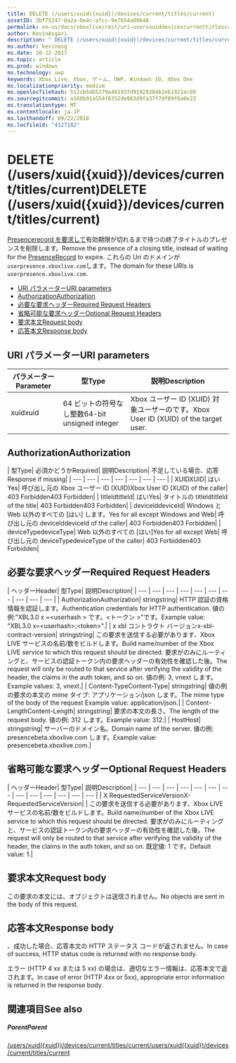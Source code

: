 ```yaml
---
title: DELETE (/users/xuid({xuid})/devices/current/titles/current)
assetID: 3bf75247-0a2a-0e4c-afcc-9e7654a89648
permalink: en-us/docs/xboxlive/rest/uri-usersxuiddevicescurrenttitlescurrentdelete.html
author: KevinAsgari
description: " DELETE (/users/xuid({xuid})/devices/current/titles/current)"
ms.author: kevinasg
ms.date: 20-12-2017
ms.topic: article
ms.prod: windows
ms.technology: uwp
keywords: Xbox Live, Xbox, ゲーム, UWP, Windows 10, Xbox One
ms.localizationpriority: medium
ms.openlocfilehash: 512cb5d65279a461937d91929284b2eb1921ec00
ms.sourcegitcommit: a160b91a554f8352de963d9fa37f7df89f8a0e23
ms.translationtype: MT
ms.contentlocale: ja-JP
ms.lasthandoff: 09/22/2018
ms.locfileid: "4127182"
---
```

# <a name="delete-usersxuidxuiddevicescurrenttitlescurrent"></a><span data-ttu-id="c5cae-104">DELETE (/users/xuid({xuid})/devices/current/titles/current)</span><span class="sxs-lookup"><span data-stu-id="c5cae-104">DELETE (/users/xuid({xuid})/devices/current/titles/current)</span></span>
<span data-ttu-id="c5cae-105">[Presencerecord を要求して](../../json/json-presencerecord.md)有効期限が切れるまで待つの終了タイトルのプレゼンスを削除します。</span><span class="sxs-lookup"><span data-stu-id="c5cae-105">Remove the presence of a closing title, instead of waiting for the [PresenceRecord](../../json/json-presencerecord.md) to expire.</span></span> <span data-ttu-id="c5cae-106">これらの Uri のドメインが`userpresence.xboxlive.com`します。</span><span class="sxs-lookup"><span data-stu-id="c5cae-106">The domain for these URIs is `userpresence.xboxlive.com`.</span></span>
 
  * [<span data-ttu-id="c5cae-107">URI パラメーター</span><span class="sxs-lookup"><span data-stu-id="c5cae-107">URI parameters</span></span>](#ID4EZ)
  * [<span data-ttu-id="c5cae-108">Authorization</span><span class="sxs-lookup"><span data-stu-id="c5cae-108">Authorization</span></span>](#ID4EEB)
  * [<span data-ttu-id="c5cae-109">必要な要求ヘッダー</span><span class="sxs-lookup"><span data-stu-id="c5cae-109">Required Request Headers</span></span>](#ID4ERD)
  * [<span data-ttu-id="c5cae-110">省略可能な要求ヘッダー</span><span class="sxs-lookup"><span data-stu-id="c5cae-110">Optional Request Headers</span></span>](#ID4EVF)
  * [<span data-ttu-id="c5cae-111">要求本文</span><span class="sxs-lookup"><span data-stu-id="c5cae-111">Request body</span></span>](#ID4EVG)
  * [<span data-ttu-id="c5cae-112">応答本文</span><span class="sxs-lookup"><span data-stu-id="c5cae-112">Response body</span></span>](#ID4EAH)
 
<a id="ID4EZ"></a>

 
## <a name="uri-parameters"></a><span data-ttu-id="c5cae-113">URI パラメーター</span><span class="sxs-lookup"><span data-stu-id="c5cae-113">URI parameters</span></span>
 
| <span data-ttu-id="c5cae-114">パラメーター</span><span class="sxs-lookup"><span data-stu-id="c5cae-114">Parameter</span></span>| <span data-ttu-id="c5cae-115">型</span><span class="sxs-lookup"><span data-stu-id="c5cae-115">Type</span></span>| <span data-ttu-id="c5cae-116">説明</span><span class="sxs-lookup"><span data-stu-id="c5cae-116">Description</span></span>| 
| --- | --- | --- | 
| <span data-ttu-id="c5cae-117">xuid</span><span class="sxs-lookup"><span data-stu-id="c5cae-117">xuid</span></span>| <span data-ttu-id="c5cae-118">64 ビットの符号なし整数</span><span class="sxs-lookup"><span data-stu-id="c5cae-118">64-bit unsigned integer</span></span>| <span data-ttu-id="c5cae-119">Xbox ユーザー ID (XUID) 対象ユーザーのです。</span><span class="sxs-lookup"><span data-stu-id="c5cae-119">Xbox User ID (XUID) of the target user.</span></span>| 
  
<a id="ID4EEB"></a>

 
## <a name="authorization"></a><span data-ttu-id="c5cae-120">Authorization</span><span class="sxs-lookup"><span data-stu-id="c5cae-120">Authorization</span></span>
 
| <span data-ttu-id="c5cae-121">型</span><span class="sxs-lookup"><span data-stu-id="c5cae-121">Type</span></span>| <span data-ttu-id="c5cae-122">必須かどうか</span><span class="sxs-lookup"><span data-stu-id="c5cae-122">Required</span></span>| <span data-ttu-id="c5cae-123">説明</span><span class="sxs-lookup"><span data-stu-id="c5cae-123">Description</span></span>| <span data-ttu-id="c5cae-124">不足している場合、応答</span><span class="sxs-lookup"><span data-stu-id="c5cae-124">Response if missing</span></span>| 
| --- | --- | --- | --- | --- | --- | --- | 
| <span data-ttu-id="c5cae-125">XUID</span><span class="sxs-lookup"><span data-stu-id="c5cae-125">XUID</span></span>| <span data-ttu-id="c5cae-126">はい</span><span class="sxs-lookup"><span data-stu-id="c5cae-126">Yes</span></span>| <span data-ttu-id="c5cae-127">呼び出し元の Xbox ユーザー ID (XUID)</span><span class="sxs-lookup"><span data-stu-id="c5cae-127">Xbox User ID (XUID) of the caller</span></span>| <span data-ttu-id="c5cae-128">403 Forbidden</span><span class="sxs-lookup"><span data-stu-id="c5cae-128">403 Forbidden</span></span>| 
| <span data-ttu-id="c5cae-129">titleId</span><span class="sxs-lookup"><span data-stu-id="c5cae-129">titleId</span></span>| <span data-ttu-id="c5cae-130">はい</span><span class="sxs-lookup"><span data-stu-id="c5cae-130">Yes</span></span>| <span data-ttu-id="c5cae-131">タイトルの titleId</span><span class="sxs-lookup"><span data-stu-id="c5cae-131">titleId of the title</span></span>| <span data-ttu-id="c5cae-132">403 Forbidden</span><span class="sxs-lookup"><span data-stu-id="c5cae-132">403 Forbidden</span></span>| 
| <span data-ttu-id="c5cae-133">deviceId</span><span class="sxs-lookup"><span data-stu-id="c5cae-133">deviceId</span></span>| <span data-ttu-id="c5cae-134">Windows と Web 以外のすべての [はい] します。</span><span class="sxs-lookup"><span data-stu-id="c5cae-134">Yes for all except Windows and Web</span></span>| <span data-ttu-id="c5cae-135">呼び出し元の deviceId</span><span class="sxs-lookup"><span data-stu-id="c5cae-135">deviceId of the caller</span></span>| <span data-ttu-id="c5cae-136">403 Forbidden</span><span class="sxs-lookup"><span data-stu-id="c5cae-136">403 Forbidden</span></span>| 
| <span data-ttu-id="c5cae-137">deviceType</span><span class="sxs-lookup"><span data-stu-id="c5cae-137">deviceType</span></span>| <span data-ttu-id="c5cae-138">Web 以外のすべての [はい]</span><span class="sxs-lookup"><span data-stu-id="c5cae-138">Yes for all except Web</span></span>| <span data-ttu-id="c5cae-139">呼び出し元の deviceType</span><span class="sxs-lookup"><span data-stu-id="c5cae-139">deviceType of the caller</span></span>| <span data-ttu-id="c5cae-140">403 Forbidden</span><span class="sxs-lookup"><span data-stu-id="c5cae-140">403 Forbidden</span></span>| 
  
<a id="ID4ERD"></a>

 
## <a name="required-request-headers"></a><span data-ttu-id="c5cae-141">必要な要求ヘッダー</span><span class="sxs-lookup"><span data-stu-id="c5cae-141">Required Request Headers</span></span>
 
| <span data-ttu-id="c5cae-142">ヘッダー</span><span class="sxs-lookup"><span data-stu-id="c5cae-142">Header</span></span>| <span data-ttu-id="c5cae-143">型</span><span class="sxs-lookup"><span data-stu-id="c5cae-143">Type</span></span>| <span data-ttu-id="c5cae-144">説明</span><span class="sxs-lookup"><span data-stu-id="c5cae-144">Description</span></span>| 
| --- | --- | --- | --- | --- | --- | --- | --- | --- | --- | 
| <span data-ttu-id="c5cae-145">Authorization</span><span class="sxs-lookup"><span data-stu-id="c5cae-145">Authorization</span></span>| <span data-ttu-id="c5cae-146">string</span><span class="sxs-lookup"><span data-stu-id="c5cae-146">string</span></span>| <span data-ttu-id="c5cae-147">HTTP 認証の資格情報を認証します。</span><span class="sxs-lookup"><span data-stu-id="c5cae-147">Authentication credentials for HTTP authentication.</span></span> <span data-ttu-id="c5cae-148">値の例:"XBL3.0 x =&lt;userhash > です。&lt;トークン >"です。</span><span class="sxs-lookup"><span data-stu-id="c5cae-148">Example value: "XBL3.0 x=&lt;userhash>;&lt;token>".</span></span>| 
| <span data-ttu-id="c5cae-149">x xbl コントラクト バージョン</span><span class="sxs-lookup"><span data-stu-id="c5cae-149">x-xbl-contract-version</span></span>| <span data-ttu-id="c5cae-150">string</span><span class="sxs-lookup"><span data-stu-id="c5cae-150">string</span></span>| <span data-ttu-id="c5cae-151">この要求を送信する必要があります、Xbox LIVE サービスの名前/数をビルドします。</span><span class="sxs-lookup"><span data-stu-id="c5cae-151">Build name/number of the Xbox LIVE service to which this request should be directed.</span></span> <span data-ttu-id="c5cae-152">要求がのみにルーティングと、サービスの認証トークン内の要求ヘッダーの有効性を確認した後。</span><span class="sxs-lookup"><span data-stu-id="c5cae-152">The request will only be routed to that service after verifying the validity of the header, the claims in the auth token, and so on.</span></span> <span data-ttu-id="c5cae-153">値の例: 3, vnext します。</span><span class="sxs-lookup"><span data-stu-id="c5cae-153">Example values: 3, vnext.</span></span>| 
| <span data-ttu-id="c5cae-154">Content-Type</span><span class="sxs-lookup"><span data-stu-id="c5cae-154">Content-Type</span></span>| <span data-ttu-id="c5cae-155">string</span><span class="sxs-lookup"><span data-stu-id="c5cae-155">string</span></span>| <span data-ttu-id="c5cae-156">値の例の要求の本文の mime タイプ: アプリケーション/json します。</span><span class="sxs-lookup"><span data-stu-id="c5cae-156">The mime type of the body of the request Example value: application/json.</span></span>| 
| <span data-ttu-id="c5cae-157">Content-Length</span><span class="sxs-lookup"><span data-stu-id="c5cae-157">Content-Length</span></span>| <span data-ttu-id="c5cae-158">string</span><span class="sxs-lookup"><span data-stu-id="c5cae-158">string</span></span>| <span data-ttu-id="c5cae-159">要求の本文の長さ。</span><span class="sxs-lookup"><span data-stu-id="c5cae-159">The length of the request body.</span></span> <span data-ttu-id="c5cae-160">値の例: 312 します。</span><span class="sxs-lookup"><span data-stu-id="c5cae-160">Example value: 312.</span></span>| 
| <span data-ttu-id="c5cae-161">Host</span><span class="sxs-lookup"><span data-stu-id="c5cae-161">Host</span></span>| <span data-ttu-id="c5cae-162">string</span><span class="sxs-lookup"><span data-stu-id="c5cae-162">string</span></span>| <span data-ttu-id="c5cae-163">サーバーのドメイン名。</span><span class="sxs-lookup"><span data-stu-id="c5cae-163">Domain name of the server.</span></span> <span data-ttu-id="c5cae-164">値の例: presencebeta.xboxlive.com します。</span><span class="sxs-lookup"><span data-stu-id="c5cae-164">Example value: presencebeta.xboxlive.com.</span></span>| 
  
<a id="ID4EVF"></a>

 
## <a name="optional-request-headers"></a><span data-ttu-id="c5cae-165">省略可能な要求ヘッダー</span><span class="sxs-lookup"><span data-stu-id="c5cae-165">Optional Request Headers</span></span>
 
| <span data-ttu-id="c5cae-166">ヘッダー</span><span class="sxs-lookup"><span data-stu-id="c5cae-166">Header</span></span>| <span data-ttu-id="c5cae-167">型</span><span class="sxs-lookup"><span data-stu-id="c5cae-167">Type</span></span>| <span data-ttu-id="c5cae-168">説明</span><span class="sxs-lookup"><span data-stu-id="c5cae-168">Description</span></span>| 
| --- | --- | --- | --- | --- | --- | --- | --- | --- | --- | --- | --- | --- | 
| <span data-ttu-id="c5cae-169">X RequestedServiceVersion</span><span class="sxs-lookup"><span data-stu-id="c5cae-169">X-RequestedServiceVersion</span></span>|  | <span data-ttu-id="c5cae-170">この要求を送信する必要があります、Xbox LIVE サービスの名前/数をビルドします。</span><span class="sxs-lookup"><span data-stu-id="c5cae-170">Build name/number of the Xbox LIVE service to which this request should be directed.</span></span> <span data-ttu-id="c5cae-171">要求がのみにルーティングと、サービスの認証トークン内の要求ヘッダーの有効性を確認した後。</span><span class="sxs-lookup"><span data-stu-id="c5cae-171">The request will only be routed to that service after verifying the validity of the header, the claims in the auth token, and so on.</span></span> <span data-ttu-id="c5cae-172">既定値: 1 です。</span><span class="sxs-lookup"><span data-stu-id="c5cae-172">Default value: 1.</span></span>| 
  
<a id="ID4EVG"></a>

 
## <a name="request-body"></a><span data-ttu-id="c5cae-173">要求本文</span><span class="sxs-lookup"><span data-stu-id="c5cae-173">Request body</span></span>
 
<span data-ttu-id="c5cae-174">この要求の本文には、オブジェクトは送信されません。</span><span class="sxs-lookup"><span data-stu-id="c5cae-174">No objects are sent in the body of this request.</span></span>
  
<a id="ID4EAH"></a>

 
## <a name="response-body"></a><span data-ttu-id="c5cae-175">応答本文</span><span class="sxs-lookup"><span data-stu-id="c5cae-175">Response body</span></span>
 
<span data-ttu-id="c5cae-176">、成功した場合、応答本文の HTTP ステータス コードが返されません。</span><span class="sxs-lookup"><span data-stu-id="c5cae-176">In case of success, HTTP status code is returned with no response body.</span></span>
 
<span data-ttu-id="c5cae-177">エラー (HTTP 4 xx または 5 xx) の場合は、適切なエラー情報は、応答本文で返されます。</span><span class="sxs-lookup"><span data-stu-id="c5cae-177">In case of error (HTTP 4xx or 5xx), appropriate error information is returned in the response body.</span></span>
  
<a id="ID4ELH"></a>

 
## <a name="see-also"></a><span data-ttu-id="c5cae-178">関連項目</span><span class="sxs-lookup"><span data-stu-id="c5cae-178">See also</span></span>
 
<a id="ID4ENH"></a>

 
##### <a name="parent"></a><span data-ttu-id="c5cae-179">Parent</span><span class="sxs-lookup"><span data-stu-id="c5cae-179">Parent</span></span> 

[<span data-ttu-id="c5cae-180">/users/xuid({xuid})/devices/current/titles/current</span><span class="sxs-lookup"><span data-stu-id="c5cae-180">/users/xuid({xuid})/devices/current/titles/current</span></span>](uri-usersxuiddevicescurrenttitlescurrent.md)

   